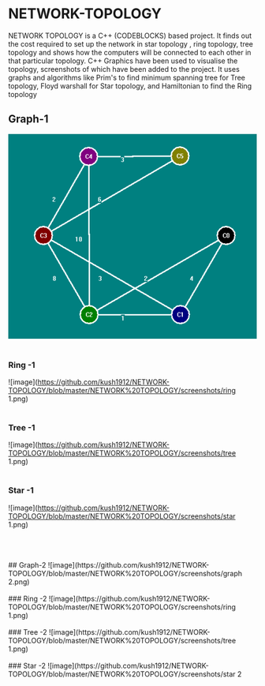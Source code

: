 # NETWORK-TOPOLOGY
NETWORK TOPOLOGY is a C++ (CODEBLOCKS) based project. It finds out the cost required to set up the network in star topology , ring topology, tree topology and shows how the computers will be connected to each other in that particular topology. C++ Graphics have been used to visualise the topology, screenshots of which have been added to the project. It uses graphs and algorithms like Prim's to find minimum spanning tree for Tree topology, Floyd warshall for Star topology, and Hamiltonian to find the Ring topology

## Graph-1
![image](https://github.com/kush1912/NETWORK-TOPOLOGY/blob/master/NETWORK%20TOPOLOGY/screenshots/graph1.png)
<br>
<br>
### Ring -1
![image](https://github.com/kush1912/NETWORK-TOPOLOGY/blob/master/NETWORK%20TOPOLOGY/screenshots/ring 1.png)
<br>
<br>
### Tree -1
![image](https://github.com/kush1912/NETWORK-TOPOLOGY/blob/master/NETWORK%20TOPOLOGY/screenshots/tree 1.png)
<br>
<br>
### Star -1 
![image](https://github.com/kush1912/NETWORK-TOPOLOGY/blob/master/NETWORK%20TOPOLOGY/screenshots/star 1.png)

<br>
<br>
<br>
## Graph-2
![image](https://github.com/kush1912/NETWORK-TOPOLOGY/blob/master/NETWORK%20TOPOLOGY/screenshots/graph 2.png)
<br>
<br>
### Ring -2
![image](https://github.com/kush1912/NETWORK-TOPOLOGY/blob/master/NETWORK%20TOPOLOGY/screenshots/ring 1.png)
<br>
<br>
### Tree -2
![image](https://github.com/kush1912/NETWORK-TOPOLOGY/blob/master/NETWORK%20TOPOLOGY/screenshots/tree 1.png)
<br>
<br>
### Star -2 
![image](https://github.com/kush1912/NETWORK-TOPOLOGY/blob/master/NETWORK%20TOPOLOGY/screenshots/star 2
